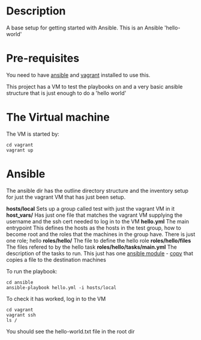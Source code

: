 # Description

A base setup for getting started with Ansible. This is an Ansible 'hello-world'

# Pre-requisites
You need to have [ansible](http://docs.ansible.com/ansible/intro_installation.html) and [vagrant](https://www.vagrantup.com/docs/installation/) installed to use this.


This project has a VM to test the playbooks on and a very basic ansible structure that is just enough to do a 'hello world'

# The Virtual machine

The VM is started by:

	cd vagrant
	vagrant up


# Ansible

The ansible dir has the outline directory structure and the inventory setup for just the vagrant VM that has just been setup.


**hosts/local**                   Sets up a group called test with just the vagrant VM in it
**host_vars/**                    Has just one file that matches the vagrant VM supplying the username and the ssh cert needed to log in to the VM
**hello.yml**                     The main entrypoint This defines the hosts as the hosts in the test group, how to become root and the roles that the machines in the group have. There is just one role; hello
**roles/hello/**                  The file to define the hello role
**roles/hello/files**             The files refered to by the hello task
**roles/hello/tasks/main.yml**    The description of the tasks to run. This just has one [ansible module](http://docs.ansible.com/ansible/modules_by_category.html) - [copy](http://docs.ansible.com/ansible/copy_module.html) that copies a file to the destination machines


To run the playbook:

	cd ansible
	ansible-playbook hello.yml -i hosts/local


To check it has worked, log in to the VM

	cd vagrant
	vagrant ssh
	ls /

You should see the hello-world.txt file in the root dir
